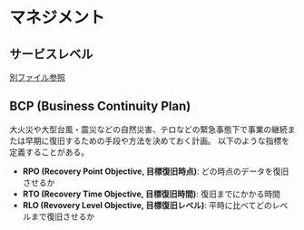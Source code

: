 # マネジメント

## サービスレベル

[別ファイル参照](../service-level.md)

## BCP (Business Continuity Plan)

大火災や大型台風・震災などの自然災害、テロなどの緊急事態下で事業の継続または早期に復旧するための手段や方法を決めておく計画。
以下のような指標を定義することがある。

- **RPO (Recovery Point Objective, 目標復旧時点)**: どの時点のデータを復旧させるか
- **RTO (Recovery Time Objective, 目標復旧時間)**: 復旧までにかかる時間
- **RLO (Revovery Level Objective, 目標復旧レベル)**: 平時に比べてどのレベルまで復旧させるか